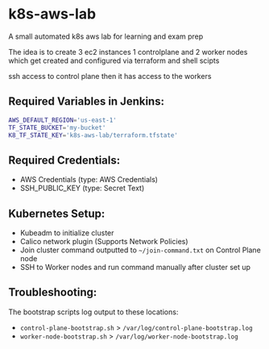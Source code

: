 # k8s-aws-lab
A small automated k8s aws lab for learning and exam prep 

The idea is to create 3 ec2 instances 1 controlplane and 2 worker nodes which get created and configured via terraform and shell scipts

ssh access to control plane then it has access to the workers

## Required Variables in Jenkins:

```sh
AWS_DEFAULT_REGION='us-east-1'
TF_STATE_BUCKET='my-bucket'
K8_TF_STATE_KEY='k8s-aws-lab/terraform.tfstate'
```

## Required Credentials:

- AWS Credentials (type: AWS Credentials)
- SSH_PUBLIC_KEY (type: Secret Text)


## Kubernetes Setup:

- Kubeadm to initialize cluster 
- Calico network plugin (Supports Network Policies)
- Join cluster command outputted to `~/join-command.txt` on Control Plane node
 - SSH to Worker nodes and run command manually after cluster set up


## Troubleshooting:

The bootstrap scripts log output to these locations:

- `control-plane-bootstrap.sh` > `/var/log/control-plane-bootstrap.log`
- `worker-node-bootstrap.sh` > `/var/log/worker-node-bootstrap.log`
